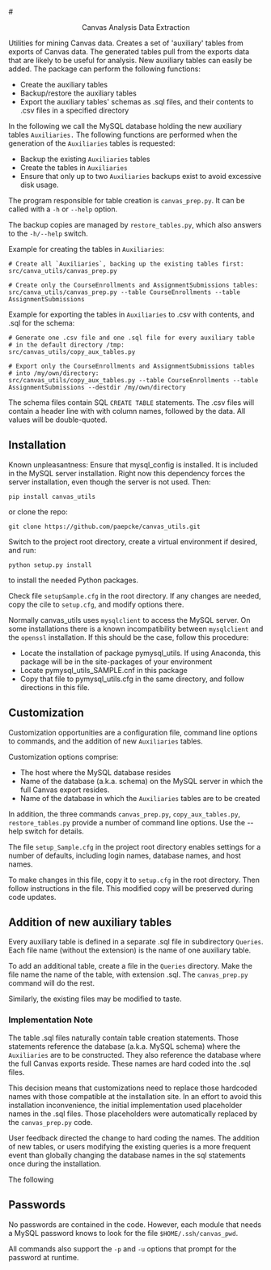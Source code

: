 #<p align="center">Canvas Analysis Data Extraction</p>


Utilities for mining Canvas data. Creates a set of 'auxiliary' tables from exports of Canvas data. The generated tables pull from the exports data that are likely to be useful for analysis. New auxiliary tables can easily be added. The package can perform the following functions: 

- Create the auxiliary tables
- Backup/restore the auxiliary tables
- Export the auxiliary tables' schemas as .sql files, and their contents
  to .csv files in a specified directory

In the following we call the MySQL database holding the new auxiliary tables `Auxiliaries.` The following functions are performed when the generation of the `Auxiliaries` tables is requested:

- Backup the existing `Auxiliaries` tables
- Create the tables in `Auxiliaries`
- Ensure that only up to two `Auxiliaries` backups exist to avoid
  excessive disk usage.

The program responsible for table creation is `canvas_prep.py`. It can be called with a `-h` or `--help` option.

The backup copies are managed by `restore_tables.py`, which also answers to the `-h/--help` switch.

Example for creating the tables in `Auxiliaries`:
```
# Create all `Auxiliaries`, backing up the existing tables first:
src/canva_utils/canvas_prep.py

# Create only the CourseEnrollments and AssignmentSubmissions tables:
src/canva_utils/canvas_prep.py --table CourseEnrollments --table AssignmentSubmissions
```

Example for exporting the tables in `Auxiliaries` to .csv with
contents, and .sql for the schema:
```
# Generate one .csv file and one .sql file for every auxiliary table
# in the default directory /tmp:
src/canvas_utils/copy_aux_tables.py

# Export only the CourseEnrollments and AssignmentSubmissions tables
# into /my/own/directory:
src/canvas_utils/copy_aux_tables.py --table CourseEnrollments --table AssignmentSubmissions --destdir /my/own/directory
```

The schema files contain SQL `CREATE TABLE` statements. The .csv files will contain a header line with with column names, followed by the data. All values will be double-quoted.

## Installation

Known unpleasantness: Ensure that mysql_config is installed. It is included in the MySQL server installation. Right now this dependency forces the server installation, even though the server is not used. 
Then:

`pip install canvas_utils`

or clone the repo:

`git clone https://github.com/paepcke/canvas_utils.git`

Switch to the project root directory, create a virtual environment if desired, and run:

`python setup.py install`

to install the needed Python packages.

Check file `setupSample.cfg` in the root directory. If any changes are needed, copy the cile to `setup.cfg`, and modify options there.

Normally canvas_utils uses `mysqlclient` to access the MySQL server. On some installations there is a known incompatibility between `mysqlclient` and the `openssl` installation. If this should be the case, follow this procedure:

- Locate the installation of package pymysql_utils. If using Anaconda,
  this package will be in the site-packages of your environment
- Locate pymysql_utils_SAMPLE.cnf in this package  
- Copy that file to pymysql_utils.cfg in the same directory, and
  follow directions in this file.

## Customization

Customization opportunities are a configuration file, command line options to commands, and the addition of new `Auxiliaries` tables.

Customization options comprise:

- The host where the MySQL database resides
- Name of the database (a.k.a. schema) on the MySQL server in which the full
  Canvas export resides.
- Name of the database in which the `Auxiliaries` tables are to be
  created

In addition, the three commands `canvas_prep.py`, `copy_aux_tables.py`, `restore_tables.py` provide a number of command line options. Use the --help switch for details.

The file `setup_Sample.cfg` in the project root directory enables settings for a number of defaults, including login names, database names, and host names.

To make changes in this file, copy it to `setup.cfg` in the root directory. Then follow instructions in the file. This modified copy will be preserved during code updates. 

## Addition of new auxiliary tables

Every auxiliary table is defined in a separate .sql file in subdirectory `Queries`. Each file name (without the extension) is the name of one auxiliary table.

To add an additional table, create a file in the `Queries` directory. Make the file name the name of the table, with extension .sql. The `canvas_prep.py` command will do the rest.

Similarly, the existing files may be modified to taste.

### Implementation Note
The table .sql files naturally contain table creation statements. Those statements reference the database (a.k.a. MySQL schema) where the `Auxiliaries` are to be constructed. They also reference the database where the full Canvas exports reside. These names are hard coded into the .sql files.

This decision means that customizations need to replace those hardcoded names with those compatible at the installation site. In an effort to avoid this installation inconvenience, the initial implementation used placeholder names in the .sql files. Those placeholders were automatically replaced by the `canvas_prep.py` code.

User feedback directed the change to hard coding the names. The addition of new tables, or users modifying the existing queries is a more frequent event than globally changing the database names in the sql statements once during the installation.

The following 




## Passwords
 No passwords are contained in the code. However, each module that needs a MySQL password knows to look for the file `$HOME/.ssh/canvas_pwd`.
 
All commands also support the `-p` and `-u` options that prompt for the password at runtime. 


